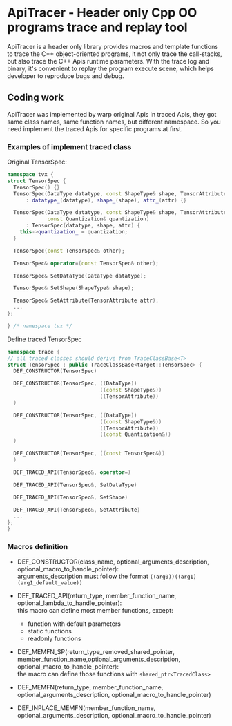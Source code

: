 # ApiTracer - Header only Cpp OO programs trace and replay tool

ApiTracer is a header only library provides macros and template functions to trace the C++ object-oriented programs, it not only trace the call-stacks, but also trace the C++ Apis runtime parameters. With the trace log and binary, it's convenient to replay the program execute scene, which helps developer to reproduce bugs and debug.

## Coding work
ApiTracer was implemented by warp original Apis in traced Apis, they got same class names, same function names, but different namespace. So you need implement the traced Apis for specific programs at first.

### Examples of implement traced class
Original TensorSpec:
``` C++
namespace tvx {
struct TensorSpec {
  TensorSpec() {}
  TensorSpec(DataType datatype, const ShapeType& shape, TensorAttribute attr)
      : datatype_(datatype), shape_(shape), attr_(attr) {}

  TensorSpec(DataType datatype, const ShapeType& shape, TensorAttribute attr,
             const Quantization& quantization)
      : TensorSpec(datatype, shape, attr) {
    this->quantization_ = quantization;
  }

  TensorSpec(const TensorSpec& other);

  TensorSpec& operator=(const TensorSpec& other);

  TensorSpec& SetDataType(DataType datatype);

  TensorSpec& SetShape(ShapeType& shape);

  TensorSpec& SetAttribute(TensorAttribute attr);
  ...
};

} /* namespace tvx */
```
Define traced TensorSpec
``` C++
namespace trace {
// all traced classes should derive from TraceClassBase<T>
struct TensorSpec : public TraceClassBase<target::TensorSpec> {
  DEF_CONSTRUCTOR(TensorSpec)

  DEF_CONSTRUCTOR(TensorSpec, ((DataType))
                              ((const ShapeType&))
                              ((TensorAttribute))
  )

  DEF_CONSTRUCTOR(TensorSpec, ((DataType))
                              ((const ShapeType&))
                              ((TensorAttribute))
                              ((const Quantization&))
  )

  DEF_CONSTRUCTOR(TensorSpec, ((const TensorSpec&))
  )

  DEF_TRACED_API(TensorSpec&, operator=)

  DEF_TRACED_API(TensorSpec&, SetDataType)

  DEF_TRACED_API(TensorSpec&, SetShape)

  DEF_TRACED_API(TensorSpec&, SetAttribute)
  ...
};
}
```

### Macros definition
- DEF_CONSTRUCTOR(class_name, optional_arguments_description, optional_macro_to_handle_pointer):  
arguments_description must follow the format `((arg0))((arg1)(arg1_default_value))`
- DEF_TRACED_API(return_type, member_function_name, optional_lambda_to_handle_pointer):  
this macro can define most member functions, except:
  - function with default parameters
  - static functions
  - readonly functions

- DEF_MEMFN_SP(return_type_removed_shared_pointer, member_function_name,optional_arguments_description, optional_macro_to_handle_pointer):  
the macro can define those functions with `shared_ptr<TracedClass>`
- DEF_MEMFN(return_type, member_function_name, optional_arguments_description, optional_macro_to_handle_pointer)
- DEF_INPLACE_MEMFN(member_function_name, optional_arguments_description, optional_macro_to_handle_pointer)
